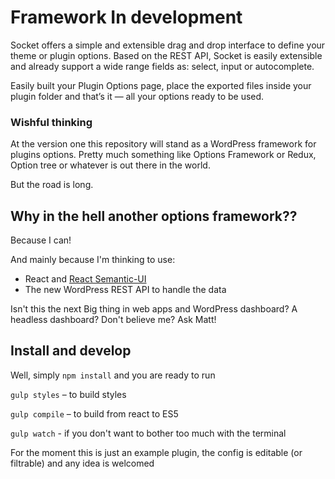 # Framework In development

Socket offers a simple and extensible drag and drop interface to define your theme or plugin options. Based on the REST API, Socket is easily extensible and already support a wide range fields as: select, input or autocomplete.

Easily built your Plugin Options page, place the exported files inside your plugin folder and that’s it — all your options ready to be used.

### Wishful thinking

At the version one this repository will stand as a WordPress framework for plugins options. Pretty much something like Options Framework or Redux, Option tree or whatever is out there in the world.

But the road is long.

## Why in the hell another options framework??

Because I can!

And mainly because I'm thinking to use:
 * React and [React Semantic-UI](http://react.semantic-ui.com/)
 * The new WordPress REST API to handle the data
 
Isn't this the next Big thing in web apps and WordPress dashboard? A headless dashboard? Don't believe me? Ask Matt!

## Install and develop

Well, simply `npm install` and you are ready to run

`gulp styles` – to build styles

`gulp compile` – to build from react to ES5

`gulp watch` - if you don't want to bother too much with the terminal

For the moment this is just an example plugin, the config is editable (or filtrable) and any idea is welcomed

